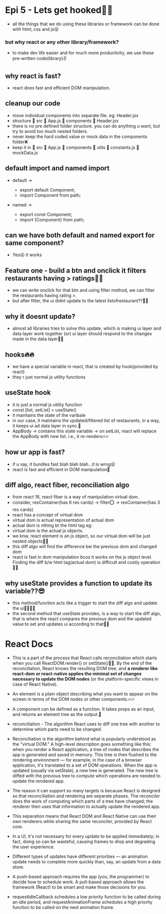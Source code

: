 # Epi 5 - Lets get hooked🚀🤞

- all the things that we do using these libraries or framework can be done with html, css and js😜

### but why react or any other library/framework?

- to make dev life easier and for much more productivity, we use these pre-written code(library)✌

## why react is fast?

- react does fast and efficient DOM manipulation.

## cleanup our code

- move individual components into separate file. eg: Header.jsx
- structure
  🔸 src
  🔸 App.js
  🔸 components
  🔸 Header.jsx
- there is no pre defined folder structure. you can do anything u want, but try to avoid too much
  nested folders.
- never keep the hard coded value or mock data in the components folder❌
- keep it in
  🔸 src
  🔸 App.js
  🔸 components
  🔸 utils
  🔸 constants.js
  🔸 mockData.js

## default import and named import

- default ->

     - export default Component;
     - import Component from path;

- named ->
     - export const Component;
     - import {Component} from path;

## can we have both default and named export for same component?

- Yes😮 it works

## Feature one - build a btn and onclick it filters restaurants having > ratings🚀🚀

- we can write onclick for that btn and using filter method, we can filter the restaurants having
  rating >.
- but after filter, the ui didnt update to the latest listofrestaurant??🤔🤔

## why it doesnt update?

- almost all libraries tries to solve this update, which is making ui layer and data layer work together
  (or) ui layer should respond to the changes made in the data layer🚀🚀

## hooks🔥🔥

- we have a special variable in react, that is created by hook(provided by react)
- they r just normal js utility functions

## useState hook

- it is just a normal js utility function
- const [list, setList] = useState()
- it maintains the state of the varibale
- in our case, it maintains the updated/filtered list of restaurants,
  in a way, it keeps ui ad data layer in sync.🚀
- AppBody -> contains this state variable
  -> on setList, react will replace the AppBody with new list. i.e., it re-renders🔥🔥

## how ur app is fast?

- if u say, it bundles fast blah blah blah...it is wrng😜
- react is fast and efficient in DOM manipulation🚀

## diff algo, react fiber, reconciliation algo

- from react 16, react fiber is a way of manipulation virtual dom.
- consider,
  resContainer(has 6 res cards) -> filter⭕ -> resContainer(has 3 res cards)
- react has a concept of virtual dom
- virtual dom is actual representation of actual dom
- actual dom is nthing bt the html tag
  eg:
       <html>
         <head></head>
         <body></body>
       </html>
- virtual dom is the actual js objects.
- we knw, react element is an js object, so our virtual dom will be just nested objects🚀🚀
- this diff algo will find the difference bw the previous dom and changed dom
- react is fast in dom manipulation bcoz it works on the js object level. Finding the diff
  b/w html tag(actual dom) is difficult and costly operation🤦‍♂️

## why useState provides a function to update its variable??😎

- this method/function acts like a trigger to start the diff algo and update the ui🚀🚀🔥🔥
- the second method that useState provides, is a way to start the diff algo, that is where
  the react compares the previous dom and the updated value to set and updates ui according to that🚀🚀

# React Docs

- This is a part of the process that React calls reconciliation which starts when you call ReactDOM.render() or setState()🚀🚀. By the end of the reconciliation, React knows the resulting DOM tree, and **a renderer like react-dom or react-native applies the minimal set of changes necessary to update the DOM nodes** (or the platform-specific views in case of React Native).

- An element is a plain object describing what you want to appear on the screen in terms of the DOM nodes or other components.🔥🔥

- A component can be defined as a function. It takes props as an input, and returns an element tree
  as the output.🚀

- reconciliation - The algorithm React uses to diff one tree with another to determine which parts need to be changed.

- Reconciliation is the algorithm behind what is popularly understood as the "virtual DOM." A high-level description goes something like this: when you render a React application, a tree of nodes that describes the app is generated and saved in memory. This tree is then flushed to the rendering environment — for example, in the case of a browser application, it's translated to a set of DOM operations. When the app is updated (usually via setState), a new tree is generated. The new tree is diffed with the previous tree to compute which operations are needed to update the rendered app.

- The reason it can support so many targets is because React is designed so that reconciliation and rendering are separate phases. The reconciler does the work of computing which parts of a tree have changed; the renderer then uses that information to actually update the rendered app.

- This separation means that React DOM and React Native can use their own renderers while sharing the same reconciler, provided by React core.

- In a UI, it's not necessary for every update to be applied immediately; in fact, doing so can be wasteful, causing frames to drop and degrading the user experience.
- Different types of updates have different priorities — an animation update needs to complete more quickly than, say, an update from a data store.
- A push-based approach requires the app (you, the programmer) to decide how to schedule work. A pull-based approach allows the framework (React) to be smart and make those decisions for you.

-  requestIdleCallback schedules a low priority function to be called during an idle period, and requestAnimationFrame schedules a high priority function to be called on the next animation frame.